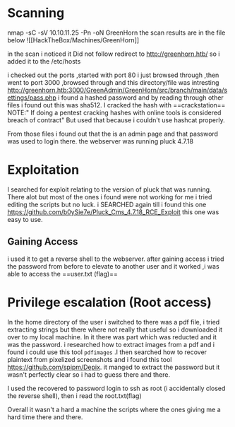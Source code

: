 # **Scanning**
nmap -sC -sV 10.10.11.25 -Pn -oN GreenHorn
the scan results are in the file below
![[HackTheBox/Machines/GreenHorn]]


in the scan i noticed it Did not follow redirect to http://greenhorn.htb/ so i added it to the /etc/hosts

i checked out the ports  ,started with port 80 i just browsed through ,then went to port 3000 ,browsed through and this directory/file was intresting
http://greenhorn.htb:3000/GreenAdmin/GreenHorn/src/branch/main/data/settings/pass.php 
i found a hashed password and by reading through other files i found out this was sha512.
I cracked the hash with ==crackstation==  NOTE:" If doing a pentest cracking hashes with online tools is considered breach of contract"
But used that because i couldn't use hashcat properly.

From those files i found out that the is an admin page and that password was used to login there.
the webserver was running pluck 4.7.18 

# Exploitation
I searched for exploit relating to the version of pluck that was running.
There alot but most of the ones i found were not working for me i tried editing the scripts but no luck. i SEARCHED again till i found this one https://github.com/b0ySie7e/Pluck_Cms_4.7.18_RCE_Exploit this one was easy to use. 
## Gaining Access
i used it to get a reverse shell to the webserver.
after gaining access i tried the password from before to elevate to another user and it worked ,i was able to access the ==user.txt (flag)==

# Privilege escalation (Root access)
In the home directory of the user i switched to there was a pdf file, i tried extracting strings but there where not really that useful so i downloaded it over to my local machine.
In it there was part which  was reducted and it was the password.
i researched how to extract images from a pdf and i found i could use this tool `pdfimages` .I then searched how to recover plaintext from pixelized screenshots and i found this tool https://github.com/spipm/Depix. it manged to extract the password but it wasn't perfectly clear so i had to guess there and there.

I used the recovered to password login to ssh as root (i accidentally closed the reverse shell), then i  read the root.txt(flag)


Overall it wasn't a hard a machine the scripts where the ones giving me a hard time there and there.  
